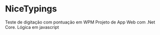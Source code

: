 # NiceTypings
Teste de digitação com pontuação em WPM
Projeto de App Web com .Net Core. Lógica em javascript
